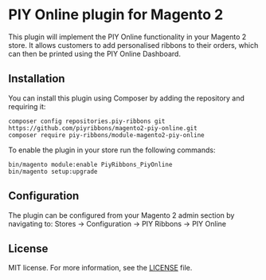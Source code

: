 # PIY Online plugin for Magento 2
This plugin will implement the PIY Online functionality in your Magento 2 store. It allows customers to add personalised ribbons to their orders, which can then be printed using the PIY Online Dashboard.

## Installation
You can install this plugin using Composer by adding the repository and requiring it:
```
composer config repositories.piy-ribbons git https://github.com/piyribbons/magento2-piy-online.git
composer require piy-ribbons/module-magento2-piy-online
```

To enable the plugin in your store run the following commands:
```
bin/magento module:enable PiyRibbons_PiyOnline
bin/magento setup:upgrade
```

## Configuration
The plugin can be configured from your Magento 2 admin section by navigating to: Stores -> Configuration -> PIY Ribbons -> PIY Online

## License
MIT license. For more information, see the [LICENSE](LICENSE.txt) file.
